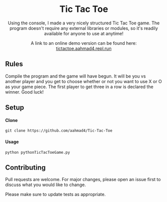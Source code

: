 <h1 align="center">Tic Tac Toe</h1> 

<p align="center">
Using the console, I made a very nicely structured Tic Tac Toe game. The program doesn't require any external libraries or modules, so it's readily available for anyone to use at anytime!
</p>

<p align="center">
A link to an online demo version can be found here: <a href="https://tictactoe.aahmad4.repl.run" target="_blank">tictactoe.aahmad4.repl.run</a>
</p>

## Rules
Compile the program and the game will have begun. It will be you vs another player and you get to choose whether or not you want to use X or O as your game piece. The first player to get three in a row is declared the winner. Good luck!

## Setup

#### Clone

```
git clone https://github.com/aahmad4/Tic-Tac-Toe
```

#### Usage

```
python pythonTicTacToeGame.py
```

## Contributing
Pull requests are welcome. For major changes, please open an issue first to discuss what you would like to change.

Please make sure to update tests as appropriate.
